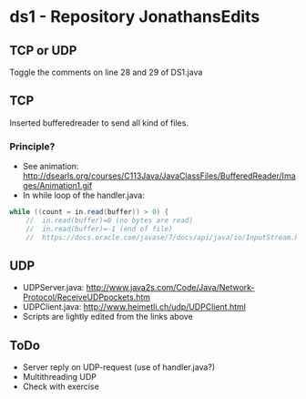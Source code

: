 # ds1 - Repository JonathansEdits

## TCP or UDP
Toggle the comments on line 28 and 29 of DS1.java

## TCP
Inserted bufferedreader to send all kind of files. 

### Principle?

- See animation: http://dsearls.org/courses/C113Java/JavaClassFiles/BufferedReader/Images/Animation1.gif
- In while loop of the handler.java: 
```java 
while ((count = in.read(buffer)) > 0) { 
    //  in.read(buffer)=0 (no bytes are read)
    //  in.read(buffer)=-1 (end of file)
    //  https://docs.oracle.com/javase/7/docs/api/java/io/InputStream.html
```

## UDP
- UDPServer.java: http://www.java2s.com/Code/Java/Network-Protocol/ReceiveUDPpockets.htm
- UDPClient.java: http://www.heimetli.ch/udp/UDPClient.html
- Scripts are lightly edited from the links above

## ToDo
- Server reply on UDP-request (use of handler.java?)
- Multithreading UDP
- Check with exercise
